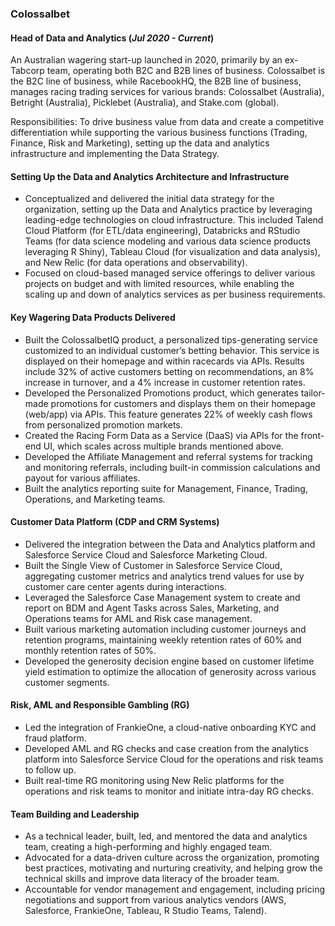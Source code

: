### Colossalbet
#### Head of Data and Analytics (_Jul 2020 - Current_)

An Australian wagering start-up launched in 2020, primarily by an ex-Tabcorp team, operating both B2C and B2B lines of business. Colossalbet is the B2C line of business, while RacebookHQ, the B2B line of business, manages racing trading services for various brands: Colossalbet (Australia), Betright (Australia), Picklebet (Australia), and Stake.com (global).

Responsibilities: To drive business value from data and create a competitive differentiation while supporting the various business functions (Trading, Finance, Risk and Marketing), setting up the data and analytics infrastructure and implementing the Data Strategy.

#### Setting Up the Data and Analytics Architecture and Infrastructure
- Conceptualized and delivered the initial data strategy for the organization, setting up the Data and Analytics practice by leveraging leading-edge technologies on cloud infrastructure. This included Talend Cloud Platform (for ETL/data engineering), Databricks and RStudio Teams (for data science modeling and various data science products leveraging R Shiny), Tableau Cloud (for visualization and data analysis), and New Relic (for data operations and observability).
- Focused on cloud-based managed service offerings to deliver various projects on budget and with limited resources, while enabling the scaling up and down of analytics services as per business requirements.
  
#### Key Wagering Data Products Delivered
- Built the ColossalbetIQ product, a personalized tips-generating service customized to an individual customer’s betting behavior. This service is displayed on their homepage and within racecards via APIs. Results include 32% of active customers betting on recommendations, an 8% increase in turnover, and a 4% increase in customer retention rates.
- Developed the Personalized Promotions product, which generates tailor-made promotions for customers and displays them on their homepage (web/app) via APIs. This feature generates 22% of weekly cash flows from personalized promotion markets.
- Created the Racing Form Data as a Service (DaaS) via APIs for the front-end UI, which scales across multiple brands mentioned above.
- Developed the Affiliate Management and referral systems for tracking and monitoring referrals, including built-in commission calculations and payout for various affiliates.
- Built the analytics reporting suite for Management, Finance, Trading, Operations, and Marketing teams.

#### Customer Data Platform (CDP and CRM Systems)
- Delivered the integration between the Data and Analytics platform and Salesforce Service Cloud and Salesforce Marketing Cloud.
- Built the Single View of Customer in Salesforce Service Cloud, aggregating customer metrics and analytics trend values for use by customer care center agents during interactions.
- Leveraged the Salesforce Case Management system to create and report on BDM and Agent Tasks across Sales, Marketing, and Operations teams for AML and Risk case management.
- Built various marketing automation including customer journeys and retention programs, maintaining weekly retention rates of 60% and monthly retention rates of 50%.
- Developed the generosity decision engine based on customer lifetime yield estimation to optimize the allocation of generosity across various customer segments.

#### Risk, AML and Responsible Gambling (RG)
- Led the integration of FrankieOne, a cloud-native onboarding KYC and fraud platform.
- Developed AML and RG checks and case creation from the analytics platform into Salesforce Service Cloud for the operations and risk teams to follow up.
- Built real-time RG monitoring using New Relic platforms for the operations and risk teams to monitor and initiate intra-day RG checks.

#### Team Building and Leadership
- As a technical leader, built, led, and mentored the data and analytics team, creating a high-performing and highly engaged team.
- Advocated for a data-driven culture across the organization, promoting best practices, motivating and nurturing creativity, and helping grow the technical skills and improve data literacy of the broader team.
- Accountable for vendor management and engagement, including pricing negotiations and support from various analytics vendors (AWS, Salesforce, FrankieOne, Tableau, R Studio Teams, Talend).
